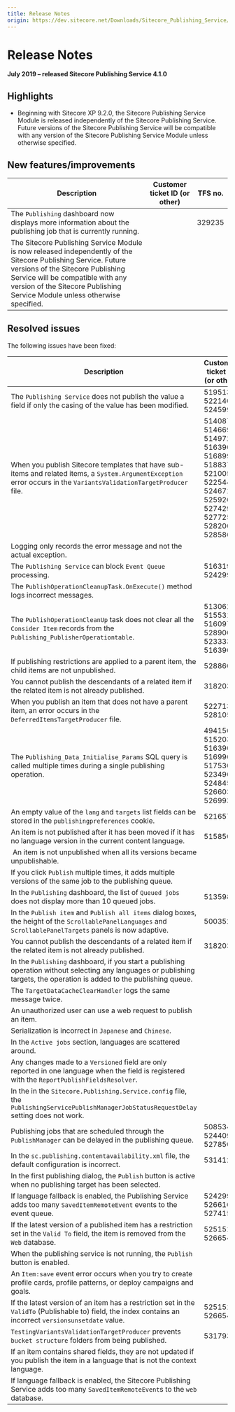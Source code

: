 ```yaml
---
title: Release Notes
origin: https://dev.sitecore.net/Downloads/Sitecore_Publishing_Service/41/Sitecore_Publishing_Service_410/Release_Notes
---
```


# Release Notes

**July 2019 – released Sitecore Publishing Service 4.1.0**

## Highlights

-   ​Beginning with Sitecore XP 9.2.0, the Sitecore Publishing Service Module is released independently of the Sitecore Publishing Service. Future versions of the Sitecore Publishing Service will be compatible with any version of the Sitecore Publishing Service Module unless otherwise specified.

## New features/improvements

 | Description | Customer ticket ID (or other) | TFS no. |
 | --- | --- | --- |
 | ​​​​​​​The `Publishing` dashboard now displays ​more information about the publishing job that is currently running. |  | 329235 |
 | ​The Sitecore Publishing Service Module is now released independently of the Sitecore Publishing Service. Future versions of the Sitecore Publishing Service will be compatible with any version of the Sitecore Publishing Service Module unless otherwise specified. |  |  |

## Resolved issues

The following issues have been fixed:

 | Description | Customer ticket ID (or other) | TFS no. |
 | --- | --- | --- |
 | ​​​​​​​​The `Publishing Service` does not publish the value a field if only the casing of the value has been modified. | 519513, 522140, 524599 | 290996 |
 | ​​​​​​​​When you publish Sitecore templates that have sub-items and related items, a `System.ArgumentException` error occurs in the `VariantsValidationTargetProducer​` file.​ | 514087, 514669, 514972, 516390, 516899, 518837, 521005, 522544, 524671, 525926, 527429, 527725, 528200, 528586 | 327115 |
 | ​​​​​​​​​​Logging only records the error message and not the actual exception. |  | 327119 |
 | ​The `Publishing Service` can block `Event Queue` processing​.​​​​​​​ | 516319, 524299 | 327097 |
 | ​The `PublishOperationCleanupTask.OnExecute()` method logs incorrect messages.​​​​​​​​​ |  | 327121 |
 | ​​​​​​​The `PublishOperationCleanUp` task​ does not clear all the `Consider Item` records from the `Publishing_PublisherOperationtable`.​ | 513062, 515531, 516097, 528900, 523333, 516390 | 327093 |
 | ​If publishing restrictions are applied to a parent item​, ​the child items are not unpublished.​​​​​​​ | 528860 | 327107 |
 | You cannot publish the descendants of a related item if the related item is not already published​.​​​​​​​ | 318203 | 327577 |
 | When you publish an item that does not have a parent item, ​​an error occurs in the `DeferredItemsTargetProducer` file.​​​​​​​ | 522713, 528105 | 327087 |
 | ​​​​​​​​The `Publishing_Data_Initialise_Params` SQL query is called multiple times during a single publishing operation.​ | 494156, 515203, 516390, 516996, 517530, 523496, 524845, 526603, 526993 | 327113 |
 | ​An empty value of the `lang` and `targets` list fields can be stored in the `publishingpreferences` cookie​.​​​​​​​ | 521657 | 311209 |
 | ​An item is not published after it has been moved if it has no language version in the current content language​.​​​​​​​ | 515850 | 327111 |
 | ​​​​​​​​ An item is not unpublished when all its versions became unpublishable​. |  | 327644 |
 | ​​If you click `Publish` multiple times, it adds multiple versions of the same job to the publishing queue.​​​​​​​​​ |  | 327105 |
 | ​​​​​​​In the `Publishing` dashboard, the list of `Queued jobs` does not display more than 10 queued jobs. | 513598 | 320235, 282148 |
 | ​​​​​​​​​​In the `Publish item` and `Publish all items` dialog boxes, the height of the `ScrollablePanelLanguages` and `ScrollablePanelTargets` panels is now adaptive. | 500352 | 327089 |
 | ​​​​​​​​You cannot publish the descendants of a related item if the related item is not already published.​ | 318203 | 327091 |
 | ​​​​​​​In the `Publishing` dashboard, if you start a publishing operation without selecting any languages or publishing targets, the operation is added to the publishing queue. |  | 326681 |
 | ​​​​​​​​The `TargetDataCacheClearHandler` logs the same message twice​.​ |  | 327101 |
 | ​​​​​​​​An unauthorized user can use a web request​ to publish an item. |  | 280331 |
 | ​​​​​​​​Serialization is incorrect in `Japanese` and `Chinese`. |  | 300010 |
 | In the `Active jobs` section, ​languages are scattered around.​​​​​​​ |  | 260101 |
 | ​​​​​​​Any changes made to a `Versioned` field are only reported in one language when the field is registered with the `ReportPublishFieldsResolver`. |  | 327117 |
 | ​​​​​​​In the in the `Sitecore.Publishing.Service.config` file, the `PublishingServicePublishManagerJobStatusRequestDelay` setting does not work. |  | 320201 |
 | ​Publishing jobs that are scheduled through the `PublishManager` can be delayed in the publishing queue.​​​​​​​ | 508534, 524409, 527850 | 277670 |
 | In the `sc.publishing.contentavailability.xml` file, the default configuration is incorrect.​​​​​​​ | 531412 | 329624, 297155 |
 | ​In the first publishing dialog, the `Publish` button is active when no publishing target has been selected.​​​​​​​ |  | 306142 |
 | ​​​​​​​If language fallback is enabled, the Publishing Service adds too many `SavedItemRemoteEvent` events to the event queue. | 524299, 526616, 527415 | 314713 |
 | ​​​​​​​If the latest version of a published item has a restriction set in the `Valid To` field, the item is removed from the `Web` database. | 525151, 526654 | 310786 |
 | When the publishing service is not running, ​the `Publish` button is enabled.​​​​​​​ |  | 326613 |
 | ​​​​​​​​An `Item:save` event error occurs when you try to create profile cards, profile patterns, or deploy campaigns and goals. |  | 288976 |
 | ​​​​​​​If the latest version of an item has a restriction set in the `ValidTo` (Publishable to) field, ​the index contains an incorrect `versionsunsetdate` value. | 525151, 526654 | 310787 |
 | ​`TestingVariantsValidationTargetProducer` prevents `bucket structure` folders from being published.​​​​​​​ | 531793 | 334116, 331065 |
 | If an item contains shared fields, they are not updated if you publish the item in a language that is not the context language. |  | 331671 |
 | ​If language fallback is enabled, the Sitecore Publishing Service adds too many `SavedItemRemoteEvent`s to the `web` database. ​​​​​​​ |  | 311084 |